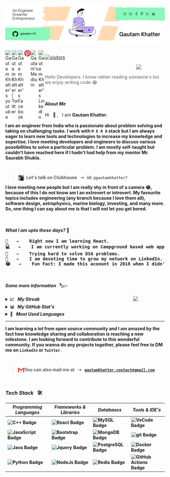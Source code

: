 <br>

<img src="/banner.png">
 <br> <br>
 
   
<a href="https://www.youtube.com/channel/UCY9Rc7oBWZZXExtgJcsQluA">
<img align="left" alt="Gautam Khatter's youtube" width="20px" src="https://raw.githubusercontent.com/peterthehan/peterthehan/master/assets/youtube.svg" title="YouTube" />
 
<a href="https://twitter.com/GautamKhatter7">
<img align="left" alt="Gautam Khatter | Twitter" width="20px" src="https://raw.githubusercontent.com/peterthehan/peterthehan/master/assets/twitter.svg" title="Twitter" />
   
<a href="https://www.facebook.com/itsgautamkhatter">
<img align="left" alt="Gautam Khatter's Facebook" width="20px" src="https://raw.githubusercontent.com/peterthehan/peterthehan/master/assets/facebook.svg" title="Facebook" />
 
<a href="https://in.pinterest.com/gautam_7/_created/">
<img align="left" alt="Gautam Khatter's pinterest" width="20px" src="/pinterest.svg" title="Pinterest" />
 
<a href ="https://gautam-7.medium.com/">
<img align="left" alt="Gautam's Medium" width="25px" src="https://edent.github.io/SuperTinyIcons/images/svg/medium.svg" title="Medium" />
        
<a href="https://www.linkedin.com/in/gautamkhatter7">
<img align="left" alt="Gautam Khatter's LinkedIn" width="20px" src="https://raw.githubusercontent.com/peterthehan/peterthehan/master/assets/linkedin.svg" title="LinkedIn" />
 
![visitors](https://visitor-badge.laobi.icu/badge?page_id=gautam-07.gautam-07) 
</a>
 
<img align="right" width=90px src="https://media.giphy.com/media/zJ3V6Ot51H8Y0/giphy.gif">
 
<br>
 

> Hello Developers. I know rather reading someone's bio we enjoy writing code 😂
 
 
 <br>
 
#### <i>About Me</i>
 
 
 <p>
  Hi &nbsp; 👋 , &nbsp; I am <b>Gautam Khatter<b>. <br><br>
  I am an engineer from <b>India</b> who is passionate about problem solving and taking on challenging tasks. I work with <code><b>M E R N</code></b> stack but I am always eager to learn new tools and technologies to increase my knowledge and expertise. I love meeting developers and engineers to discuss various possibilities to solve a particular problem. I am mostly self-taught but couldn't have reached here if I hadn't had help from my mentor <b>Mr. Saurabh Shukla</b>.
</p>
 
 <br>
 
> <img align="left" width="20px" title="Clubhouse" src="/clubhouse.png_large"> &nbsp; Let's talk on Clubhouse &nbsp; ⇢ &nbsp; id: <code>@gautamkhatter7</code>
<p>
I love meeting new people but I am really shy in front of a camera 😂, because of this I do not know am I an extrovert or introvert. My favourite topics includes engineering (any branch because I love them all), software design, astrophysics, marine biology, investing, and many more. So, one thing I can say about me is that I will not let you get bored.   
</p>
 

 
<br>
 
 <h4><i>What I am upto these days? </i>😬</h4>
<pre>
🌱 &nbsp; ⇢  &nbsp; Right now I am learning React.
💻 &nbsp; ⇢  &nbsp; I am currently working on Campground based web app.
🤯 &nbsp; ⇢  &nbsp; Trying hard to solve DSA problems.
👥 &nbsp; ⇢  &nbsp; I am devoting time to grow my network on LinkedIn.
😂 &nbsp; ⇢  &nbsp; Fun Fact: I made this acoount in 2018 when I didn't even knew what GitHub was.
</pre>

 <br>
 
<h4><i>Some more information &nbsp; </i>🏷:-</h4>

 <img align="right" width=100px src="https://media.giphy.com/media/YMXLTqI8MWFoEK5vwn/giphy.gif">
 
 <details>
  <summary> 📈 &nbsp; <i>My Streak</i></summary>
  
  <br>
  
  [![GitHub Streak](http://github-readme-streak-stats.herokuapp.com?user=gautam-07&theme=dracula&hide_border=true)](https://git.io/streak-stats)
</details>
 
  <details>
   <summary> 📊 &nbsp; <i>My GitHub Stat's</i></summary>
  
  <br>
  
 [![Gautam's GitHub stats](https://github-readme-stats.vercel.app/api?username=gautam-07&show_icons=true&theme=dracula&count_private=true)](https://github.com/anuraghazra/github-readme-stats)
 </details>



 <details>
  <summary> 🧮 &nbsp; <i>Most Used Languages</i></summary>
  
  <br>
  
[![Top Langs](https://github-readme-stats.vercel.app/api/top-langs/?username=gautam-07&layout=compact&theme=dracula&width=600px)](https://github.com/anuraghazra/github-readme-stats)
</details>


 <hr>
<p>
 I am learning a lot from open source community and I am amazed by the fact how knowledge sharing and collaboration is reaching a new milestone. I am looking forward to contribute to this wonderful community. If you wanna do any projects together, please feel free to DM me on <code>LinkedIn</code> or <code>Twitter</code>.
</p>
 <br>
 
>  <img align="left" width="20px" title="e-mail" src="gmail.png"> You can also mail me at &nbsp; ⇢ &nbsp; <code>gautamkhatter.contact@gmail.com</code>
 <br>
 <h3><i>Tech Stack</i> &nbsp; 🛠</h3>


 
 |<i>Programming Languages</i>|<i>Frameworks & Libraries</i>|<i>Databases</i>|<i>Tools & IDE's</i>|
 |----|----|----|----|
 |![C++ Badge](https://img.shields.io/badge/-C++-00599C?style=flat-square&logo=c%2B%2B&logoColor=white&color=3776AB)|![React Badge](https://img.shields.io/badge/-React-4FC08D?style=flat-square&logo=react&logoColor=white&color=4FC08D)|![MySQL Badge](https://img.shields.io/badge/-MySQL-4479A1?style=flat-square&logo=MySQL&logoColor=white&color=4479A1)|![VsCode Badge](https://img.shields.io/badge/-VsCode-000?style=flat-square&logo=VsCode&logoColor=white&color=0769AD)|
 ![JavaScript Badge](https://img.shields.io/badge/-JavaScript-F7DF1E?style=flat-square&logo=JavaScript&logoColor=000&color=F7DF1E)| ![Bootstrap Badge](https://img.shields.io/badge/-Bootstrap-7952B3?style=flat-square&logo=Bootstrap&logoColor=white&color=7952B3)|![MongoDB Badge](https://img.shields.io/badge/-MongoDB-47A248?style=flat-square&logo=MongoDB&logoColor=white&color=47A248)|![git Badge](https://img.shields.io/badge/-git-F05032?style=flat-square&logo=git&logoColor=white&color=F05032)|
![Java Badge](https://img.shields.io/badge/-Java-F7DF1E?style=flat-square&logo=Java&logoColor=white&color=3776AB)|![Jquery Badge](https://img.shields.io/badge/-Jquery-0769AD?style=flat-square&logo=Jquery&logoColor=white&color=0769AD)|![PostgreSQL Badge](https://img.shields.io/badge/-PostgreSQL-336791?style=flat-square&logo=PostgreSQL&logoColor=white&color=336791)|![Docker Badge](https://img.shields.io/badge/-Docker-2496ED?style=flat-square&logo=Docker&logoColor=white&color=2496ED)|
![Python Badge](https://img.shields.io/badge/-Python-F7DF1E?style=flat-square&logo=Python&logoColor=000&color=F7DF1E)|![NodeJs Badge](https://img.shields.io/badge/-Node.js-7952B3?style=flat-square&logo=Node.js&logoColor=white&color=7952B3)|![Redis Badge](https://img.shields.io/badge/-Redis-DC382D?style=flat-square&logo=Redis&logoColor=white&color=DC382D)|![GitHub Actions Badge](https://img.shields.io/badge/-GitHub%20Actions-2088FF?style=flat-square&logo=GitHub%20Actions&logoColor=white&color=2088FF)|
 
 
 
 

 


 


 

 

 



 
 
 
 













